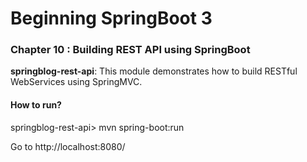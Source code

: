 # Beginning SpringBoot 3


### Chapter 10 : Building REST API using SpringBoot

**springblog-rest-api**: This module demonstrates how to build RESTful WebServices using SpringMVC.

#### How to run?

springblog-rest-api> mvn spring-boot:run

Go to http://localhost:8080/
